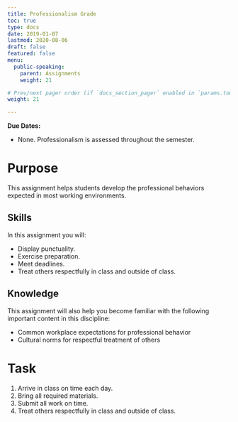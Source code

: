 ```yaml
---
title: Professionalism Grade
toc: true
type: docs
date: 2019-01-07
lastmod: 2020-08-06
draft: false
featured: false
menu:
  public-speaking:
    parent: Assignments
    weight: 21

# Prev/next pager order (if `docs_section_pager` enabled in `params.toml`)
weight: 21

---
```


**Due Dates:**

  * None. Professionalism is assessed throughout the semester.

# Purpose

This assignment helps students develop the professional behaviors expected in most working environments.

## Skills

In this assignment you will:

* Display punctuality.
* Exercise preparation.
* Meet deadlines.
* Treat others respectfully in class and outside of class.

## Knowledge

This assignment will also help you become familiar with the following important content in this discipline:

* Common workplace expectations for professional behavior
* Cultural norms for respectful treatment of others

# Task

1. Arrive in class on time each day.
2. Bring all required materials.
3. Submit all work on time.
4. Treat others respectfully in class and outside of class.

<!--
Examples
--------

Here is an example debate./^student-permission]

{{< youtube 9oiPG1VIzR4 >}}
-->

<!--
Criteria for Success
====================

See the attached grading rubric.
-->

<!--
Acknowledgments
===============
-->
<!--
[^student-permission]: Many thanks to the students who have given me permission to use examples based on their work. Student consent forms are on file.
-->

<!-- Links -->

<!-- Previous Versions:

   v#   | Date       | Modifications
  ------|------------|:--------------
  v0.00 | 2020-01-07 | Initial version

-->
